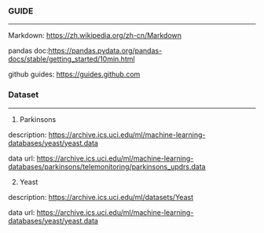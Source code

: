 ### GUIDE
---

Markdown: https://zh.wikipedia.org/zh-cn/Markdown

pandas doc:https://pandas.pydata.org/pandas-docs/stable/getting_started/10min.html

github guides: https://guides.github.com


### Dataset

---

1. Parkinsons

description: https://archive.ics.uci.edu/ml/machine-learning-databases/yeast/yeast.data

data url: https://archive.ics.uci.edu/ml/machine-learning-databases/parkinsons/telemonitoring/parkinsons_updrs.data

2. Yeast

description: https://archive.ics.uci.edu/ml/datasets/Yeast

data url: https://archive.ics.uci.edu/ml/machine-learning-databases/yeast/yeast.data


